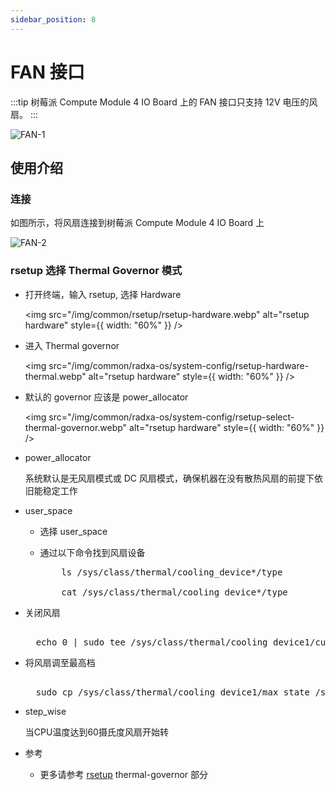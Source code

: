 ```yaml
---
sidebar_position: 8
---
```


# FAN 接口

:::tip
树莓派 Compute Module 4 IO Board 上的 FAN 接口只支持 12V 电压的风扇。
:::

![FAN-1](/img/cm3j/fan-1.webp)

## 使用介绍

### 连接

如图所示，将风扇连接到树莓派 Compute Module 4 IO Board 上

![FAN-2](/img/cm3j/fan-2.webp)

### rsetup 选择 Thermal Governor 模式

- 打开终端，输入 rsetup, 选择 Hardware

  <img
  src="/img/common/rsetup/rsetup-hardware.webp"
  alt="rsetup hardware"
  style={{ width: "60%" }}
  />

- 进入 Thermal governor

  <img
  src="/img/common/radxa-os/system-config/rsetup-hardware-thermal.webp"
  alt="rsetup hardware"
  style={{ width: "60%" }}
  />

- 默认的 governor 应该是 power_allocator

  <img
  src="/img/common/radxa-os/system-config/rsetup-select-thermal-governor.webp"
  alt="rsetup hardware"
  style={{ width: "60%" }}
  />

- power_allocator

  系统默认是无风扇模式或 DC 风扇模式，确保机器在没有散热风扇的前提下依旧能稳定工作

- user_space

  - 选择 user_space

  - 通过以下命令找到风扇设备

    <pre>
        ls /sys/class/thermal/cooling_device*/type <br />
        cat /sys/class/thermal/cooling_device*/type
    </pre>

- 关闭风扇

  <pre style={{ whiteSpace: "nowrap" }}>
    <!-- prettier-ignore -->
    echo 0 | sudo tee /sys/class/thermal/cooling_device1/cur_state  
  </pre>

- 将风扇调至最高档

  <pre style={{ whiteSpace: "nowrap" }}>
    <!-- prettier-ignore -->
    sudo cp /sys/class/thermal/cooling_device1/max_state /sys/class/thermal/cooling_device1/cur_state  
  </pre>

- step_wise

  当CPU温度达到60摄氏度风扇开始转

- 参考

  - 更多请参考 [rsetup](../../../os-config/rsetup.md) thermal-governor 部分
